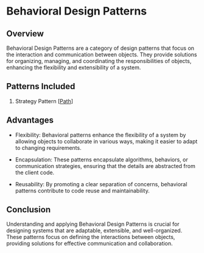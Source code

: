 # Behavioral Design Patterns

## Overview

Behavioral Design Patterns are a category of design patterns that focus on the interaction and communication between
objects. They provide solutions for organizing, managing, and coordinating the responsibilities of objects, enhancing
the flexibility and extensibility of a system.

## Patterns Included

1. Strategy Pattern [[Path](./strategy)]

## Advantages

- Flexibility: Behavioral patterns enhance the flexibility of a system by allowing objects to collaborate in various
  ways, making it easier to adapt to changing requirements.

- Encapsulation: These patterns encapsulate algorithms, behaviors, or communication strategies, ensuring that the
  details are abstracted from the client code.

- Reusability: By promoting a clear separation of concerns, behavioral patterns contribute to code reuse and
  maintainability.

## Conclusion

Understanding and applying Behavioral Design Patterns is crucial for designing systems that are adaptable, extensible,
and well-organized. These patterns focus on defining the interactions between objects, providing solutions for effective
communication and collaboration.
